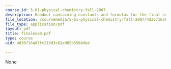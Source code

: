 ```yaml
---
course_id: 5-61-physical-chemistry-fall-2007
description: Handout containing constants and formulas for the final exam.
file_location: /coursemedia/5-61-physical-chemistry-fall-2007/4d36716a87fc218d3c81ed85b5584dee_finalexam.pdf
file_type: application/pdf
layout: pdf
title: finalexam.pdf
type: course
uid: 4d36716a87fc218d3c81ed85b5584dee

---
```

None